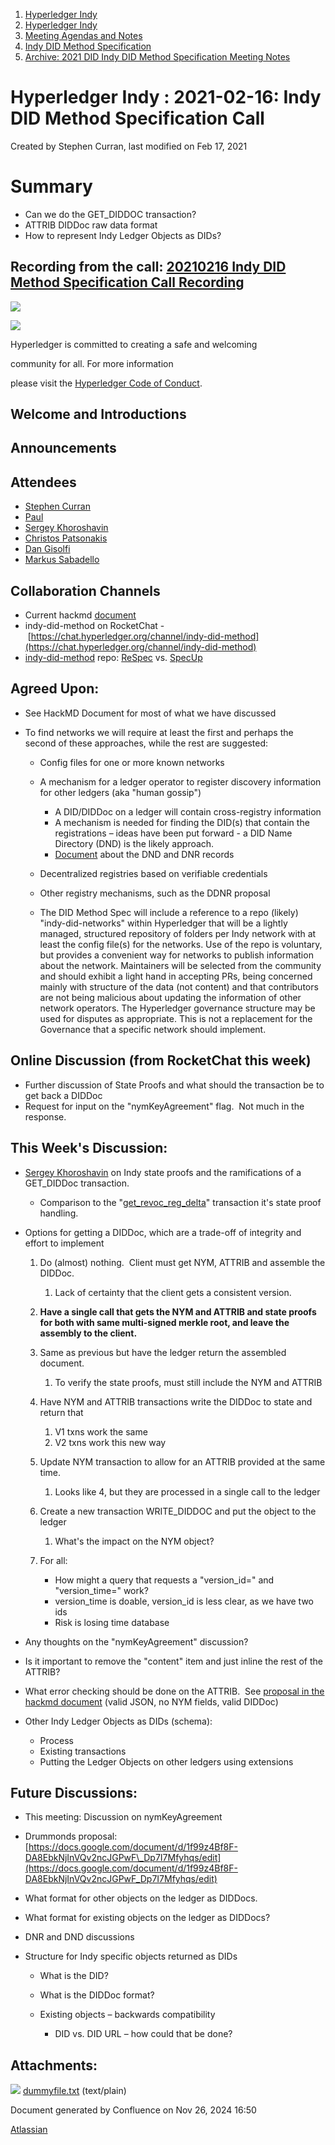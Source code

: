 1. [Hyperledger Indy](index.html)
2. [Hyperledger Indy](Hyperledger-Indy_19464194.html)
3. [Meeting Agendas and Notes](Meeting-Agendas-and-Notes_19464715.html)
4. [Indy DID Method Specification](Indy-DID-Method-Specification_19465516.html)
5. [Archive: 2021 DID Indy DID Method Specification Meeting Notes](19465622.html)

# Hyperledger Indy : 2021-02-16: Indy DID Method Specification Call

Created by Stephen Curran, last modified on Feb 17, 2021

# Summary

- Can we do the GET\_DIDDOC transaction?
- ATTRIB DIDDoc raw data format
- How to represent Indy Ledger Objects as DIDs?

## Recording from the call: [20210216 Indy DID Method Specification Call Recording](#)

![](https://wiki.hyperledger.org/download/attachments/29034696/Antitrustnotice.png?version=1&modificationDate=1581695654000&api=v2)

![](https://wiki.hyperledger.org/download/attachments/2392771/welcome.png?version=2&modificationDate=1572450107000&api=v2)

Hyperledger is committed to creating a safe and welcoming

community for all. For more information

please visit the [Hyperledger Code of Conduct](https://lf-hyperledger.atlassian.net/wiki/spaces/HYP/pages/19595281/Hyperledger+Code+of+Conduct).

## Welcome and Introductions

## Announcements

## Attendees

- [Stephen Curran](https://lf-hyperledger.atlassian.net/wiki/people/557058:d676f135-ecd6-465b-b7eb-f87976bf4569?ref=confluence)
- [Paul](https://lf-hyperledger.atlassian.net/wiki/people/6096f0170b80a600693aeaf3?ref=confluence)
- [Sergey Khoroshavin](https://lf-hyperledger.atlassian.net/wiki/people/5b5607f3e288ee2d9b4b9cb9?ref=confluence)
- [Christos Patsonakis](https://lf-hyperledger.atlassian.net/wiki/people/70121:72bc1f88-5947-4280-a929-87857131bf55?ref=confluence)
- [Dan Gisolfi](https://lf-hyperledger.atlassian.net/wiki/people/5efde33024882a0bb5fed1ae?ref=confluence)
- [Markus Sabadello](https://lf-hyperledger.atlassian.net/wiki/people/557058:afd8f4c8-fc7f-49a9-9e6c-10b7f5414d6d?ref=confluence)

## Collaboration Channels

- Current hackmd [document](https://hackmd.io/@icZC4epNSnqBbYE0hJYseA/S1eUS2BQw)
- indy-did-method on RocketChat - [https://chat.hyperledger.org/channel/indy-did-method](https://chat.hyperledger.org/channel/indy-did-method)
- [indy-did-method](https://github.com/hyperledger/indy-did-method) repo: [ReSpec](https://github.com/transmute-industries/respec-github-pages) vs. [SpecUp](https://github.com/decentralized-identity/spec-up)

## Agreed Upon:

- See HackMD Document for most of what we have discussed
- To find networks we will require at least the first and perhaps the second of these approaches, while the rest are suggested:
  
  - Config files for one or more known networks
  - A mechanism for a ledger operator to register discovery information for other ledgers (aka "human gossip")
    
    - A DID/DIDDoc on a ledger will contain cross-registry information
    - A mechanism is needed for finding the DID(s) that contain the registrations – ideas have been put forward - a DID Name Directory (DND) is the likely approach.
    - [Document](https://docs.google.com/document/d/1qLCaUiPtFZVNVUkAcLOhkPDPFs-ealTQmmy4HvYYhXQ/edit?usp=sharing) about the DND and DNR records
  - Decentralized registries based on verifiable credentials
  - Other registry mechanisms, such as the DDNR proposal
  - The DID Method Spec will include a reference to a repo (likely) "indy-did-networks" within Hyperledger that will be a lightly managed, structured repository of folders per Indy network with at least the config file(s) for the networks. Use of the repo is voluntary, but provides a convenient way for networks to publish information about the network. Maintainers will be selected from the community and should exhibit a light hand in accepting PRs, being concerned mainly with structure of the data (not content) and that contributors are not being malicious about updating the information of other network operators. The Hyperledger governance structure may be used for disputes as appropriate. This is not a replacement for the Governance that a specific network should implement.

## Online Discussion (from RocketChat this week)

- Further discussion of State Proofs and what should the transaction be to get back a DIDDoc
- Request for input on the "nymKeyAgreement" flag.  Not much in the response.

## This Week's Discussion:

- [Sergey Khoroshavin](https://lf-hyperledger.atlassian.net/wiki/people/5b5607f3e288ee2d9b4b9cb9?ref=confluence) on Indy state proofs and the ramifications of a GET\_DIDDoc transaction.
  
  - Comparison to the "[get\_revoc\_reg\_delta](https://github.com/hyperledger/indy-node/blob/master/docs/source/requests.md#get_revoc_reg_delta)" transaction it's state proof handling.
- Options for getting a DIDDoc, which are a trade-off of integrity and effort to implement
  
  1. Do (almost) nothing.  Client must get NYM, ATTRIB and assemble the DIDDoc.
     
     1. Lack of certainty that the client gets a consistent version.
  2. **Have a single call that gets the NYM and ATTRIB and state proofs for both with same multi-signed merkle root, and leave the assembly to the client.**
  3. Same as previous but have the ledger return the assembled document.
     
     1. To verify the state proofs, must still include the NYM and ATTRIB
  4. Have NYM and ATTRIB transactions write the DIDDoc to state and return that
     
     1. V1 txns work the same
     2. V2 txns work this new way
  5. Update NYM transaction to allow for an ATTRIB provided at the same time.
     
     1. Looks like 4, but they are processed in a single call to the ledger
  6. Create a new transaction WRITE\_DIDDOC and put the object to the ledger
     
     1. What's the impact on the NYM object?
  7. For all:
     
     - How might a query that requests a "version\_id=" and "version\_time=" work?
     - version\_time is doable, version\_id is less clear, as we have two ids
     - Risk is losing time database
- Any thoughts on the "nymKeyAgreement" discussion?
- Is it important to remove the "content" item and just inline the rest of the ATTRIB?
- What error checking should be done on the ATTRIB.  See [proposal in the hackmd document](https://hackmd.io/@icZC4epNSnqBbYE0hJYseA/S1eUS2BQw#Update) (valid JSON, no NYM fields, valid DIDDoc)
- Other Indy Ledger Objects as DIDs (schema):
  
  - Process
  - Existing transactions
  - Putting the Ledger Objects on other ledgers using extensions

## Future Discussions:

- This meeting: Discussion on nymKeyAgreement
- Drummonds proposal: [https://docs.google.com/document/d/1f99z4Bf8F-DA8EbkNjInVQv2ncJGPwF\_Dp7I7Mfyhqs/edit](https://docs.google.com/document/d/1f99z4Bf8F-DA8EbkNjInVQv2ncJGPwF_Dp7I7Mfyhqs/edit)
- What format for other objects on the ledger as DIDDocs.
- What format for existing objects on the ledger as DIDDocs?
- DNR and DND discussions
- Structure for Indy specific objects returned as DIDs
  
  - What is the DID?
  - What is the DIDDoc format?
  - Existing objects – backwards compatibility
    
    - DID vs. DID URL – how could that be done?

## Attachments:

![](images/icons/bullet_blue.gif) [dummyfile.txt](attachments/19464467/19465730.txt) (text/plain)

Document generated by Confluence on Nov 26, 2024 16:50

[Atlassian](http://www.atlassian.com/)
